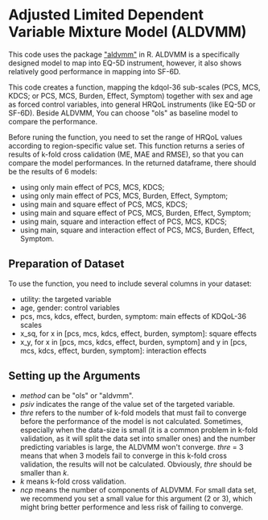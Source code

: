# Adjusted Limited Dependent Variable Mixture Model (ALDVMM)

This code uses the package ["aldvmm"](https://cran.r-project.org/web/packages/aldvmm/aldvmm.pdf) in R. ALDVMM is a specifically designed model to map into EQ-5D instrument, however, it also shows relatively good performance in mapping into SF-6D.

This code creates a function, mapping the kdqol-36 sub-scales (PCS, MCS, KDCS; or PCS, MCS, Burden, Effect, Symptom) together with sex and age as forced control variables, into general HRQoL instruments (like EQ-5D or SF-6D). Beside ALDVMM, You can choose "ols" as baseline model to compare the performance.

Before runing the function, you need to set the range of HRQoL values according to region-specific value set. This function returns a series of results of k-fold cross calidation (ME, MAE and RMSE), so that you can compare the model performances. In the returned dataframe, there should be the results of 6 models:
- using only main effect of PCS, MCS, KDCS;
- using only main effect of PCS, MCS, Burden, Effect, Symptom;
- using main and square effect of PCS, MCS, KDCS;
- using main and square effect of PCS, MCS, Burden, Effect, Symptom;
- using main, square and interaction effect of PCS, MCS, KDCS;
- using main, square and interaction effect of PCS, MCS, Burden, Effect, Symptom.

## Preparation of Dataset

To use the function, you need to include several columns in your dataset:
- utility: the targeted variable
- age, gender: control variables
- pcs, mcs, kdcs, effect, burden, symptom: main effects of KDQoL-36 scales
- x_sq, for x in [pcs, mcs, kdcs, effect, burden, symptom]: square effects
- x_y, for x in [pcs, mcs, kdcs, effect, burden, symptom] and y in [pcs, mcs, kdcs, effect, burden, symptom]: interaction effects

## Setting up the Arguments

- *method* can be "ols" or "aldvmm".
- *psiv* indicates the range of the value set of the targeted variable.
- *thre* refers to the number of k-fold models that must fail to converge before the performance of the model is not calculated. Sometimes, especially when the data-size is small (it is a common problem in k-fold validation, as it will split the data set into smaller ones) and the number predicting variables is large, the ALDVMM won't converge. *thre* = 3 means that when 3 models fail to converge in this k-fold cross validation, the results will not be calculated. Obviously, *thre* should be smaller than *k*.
- *k* means k-fold cross validation.
- *ncp* means the number of components of ALDVMM. For small data set, we recommend you set a small value for this argument (2 or 3), which might bring better performence and less risk of failing to converge.
